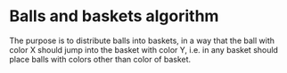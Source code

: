 # Balls and baskets algorithm

The purpose is to distribute balls into baskets, in a way that the ball with color X should jump into the basket with color Y, i.e. in any basket should place balls with colors other than color of basket.
